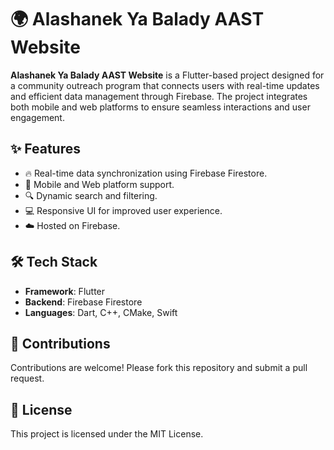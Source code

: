 # 🌍 Alashanek Ya Balady AAST Website

**Alashanek Ya Balady AAST Website** is a Flutter-based project designed for a community outreach program that connects users with real-time updates and efficient data management through Firebase. The project integrates both mobile and web platforms to ensure seamless interactions and user engagement.

## ✨ Features
- 🔥 Real-time data synchronization using Firebase Firestore.
- 📱 Mobile and Web platform support.
- 🔍 Dynamic search and filtering.
- 💻 Responsive UI for improved user experience.
- ☁️ Hosted on Firebase.

## 🛠️ Tech Stack
- **Framework**: Flutter
- **Backend**: Firebase Firestore
- **Languages**: Dart, C++, CMake, Swift

## 🤝 Contributions
Contributions are welcome! Please fork this repository and submit a pull request.

## 📜 License
This project is licensed under the MIT License.
